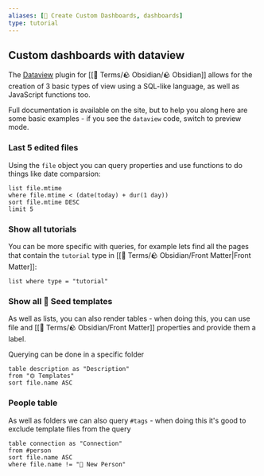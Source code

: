 ```yaml
---
aliases: [🎯 Create Custom Dashboards, dashboards]
type: tutorial
---
```


## Custom dashboards with dataview
The [Dataview](https://blacksmithgu.github.io/obsidian-dataview/) plugin for [[📇 Terms/🪨 Obsidian/🪨 Obsidian]] allows for the creation of 3 basic types of view using a SQL-like language, as well as JavaScript functions too.

Full documentation is available on the site, but to help you along here are some basic examples - if you see the `dataview` code, switch to preview mode.

### Last 5 edited files
Using the `file` object you can query properties and use functions to do things like date comparsion:
```dataview
list file.mtime
where file.mtime < (date(today) + dur(1 day))
sort file.mtime DESC
limit 5
```

### Show all tutorials
You can be more specific with queries, for example lets find all the pages that contain the `tutorial` type in [[📇 Terms/🪨 Obsidian/Front Matter|Front Matter]]:
```dataview
list where type = "tutorial"
```

### Show all 🌱 Seed templates
As well as lists, you can also render tables - when doing this, you can use file and [[📇 Terms/🪨 Obsidian/Front Matter]] properties and provide them a label.

Querying can be done in a specific folder
```dataview
table description as "Description"
from "⏣ Templates"
sort file.name ASC
```

### People table
As well as folders we can also query `#tags` - when doing this it's good to exclude template files from the query
```dataview
table connection as "Connection"
from #person
sort file.name ASC
where file.name != "👤 New Person"
```

